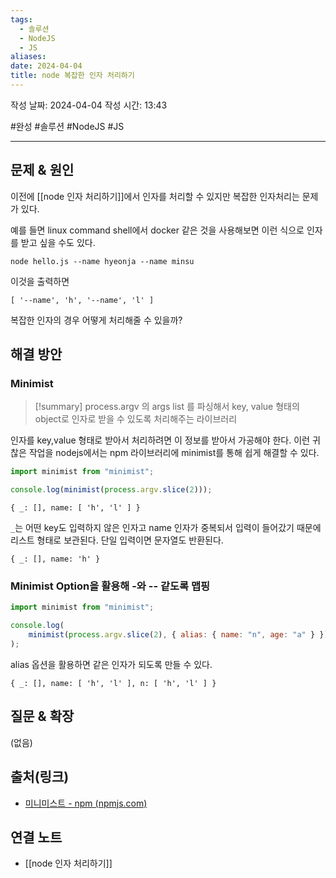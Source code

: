 ```yaml
---
tags:
  - 솔루션
  - NodeJS
  - JS
aliases: 
date: 2024-04-04
title: node 복잡한 인자 처리하기
---
```

작성 날짜: 2024-04-04
작성 시간: 13:43

#완성 #솔루션 #NodeJS #JS 

----

## 문제 & 원인
이전에 [[node 인자 처리하기]]에서 인자를 처리할 수 있지만 복잡한 인자처리는 문제가 있다.

예를 들면 linux command shell에서 docker 같은 것을 사용해보면 이런 식으로 인자를 받고 싶을 수도 있다.

```shell
node hello.js --name hyeonja --name minsu
```

이것을 출력하면 

```text
[ '--name', 'h', '--name', 'l' ]
```

복잡한 인자의 경우 어떻게 처리해줄 수 있을까?
## 해결 방안
### Minimist
>[!summary]
>process.argv 의 args list 를 파싱해서 key, value 형태의 object로 인자로 받을 수 있도록 처리해주는 라이브러리

인자를 key,value 형태로 받아서 처리하려면 이 정보를 받아서 가공해야 한다. 이런 귀찮은 작업을 nodejs에서는 npm 라이브러리에 minimist를 통해 쉽게 해결할 수 있다.

```js
import minimist from "minimist";

console.log(minimist(process.argv.slice(2)));
```

```text
{ _: [], name: [ 'h', 'l' ] }
```

`_`는 어떤 key도 입력하지 않은 인자고 name 인자가 중복되서 입력이 들어갔기 때문에 리스트 형태로 보관된다. 단일 입력이면 문자열도 반환된다.

```text
{ _: [], name: 'h' }
```

### Minimist Option을 활용해 -와 -- 같도록 맵핑

```js
import minimist from "minimist";

console.log(
	minimist(process.argv.slice(2), { alias: { name: "n", age: "a" } })
);

```

alias 옵션을 활용하면 같은 인자가 되도록 만들 수 있다.

```text
{ _: [], name: [ 'h', 'l' ], n: [ 'h', 'l' ] }
```
## 질문 & 확장


(없음)

## 출처(링크)
- [미니미스트 - npm (npmjs.com)](https://www.npmjs.com/package/minimist)

## 연결 노트
- [[node 인자 처리하기]]